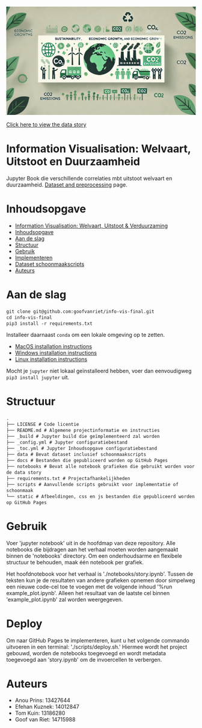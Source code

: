 ![](./static/images/banner.png?)

[Click here to view the data story]()

# Information Visualisation: Welvaart, Uitstoot en Duurzaamheid

Jupyter Book die verschillende correlaties mbt uitstoot welvaart en duurzaamheid.
[Dataset and preprocessing](./docs/dataset-preprocessing.md) page.

# Inhoudsopgave

- [Information Visualisation: Welvaart, Uitstoot & Verduurzaming](#information-visualisation-welvaart,-uitstoot-en-duurzaamheid)
- [Inhoudsopgave](#inhoudsopgave)
- [Aan de slag](#aan-de-slag)
- [Structuur](#structuur)
- [Gebruik](#gebruik)
- [Implementeren](#implementeren)
- [Dataset schoonmaakscripts](#dataset-schoonmaakscripts)
- [Auteurs](#auteurs)

# Aan de slag

```
git clone git@github.com:goofvanriet/info-vis-final.git
cd info-vis-final
pip3 install -r requirements.txt
```

Installeer daarnaast `conda` om een lokale omgeving op te zetten.
- [MacOS installation instructions](https://docs.conda.io/projects/conda/en/latest/user-guide/install/macos.html)
- [Windows installation instructions](https://docs.conda.io/projects/conda/en/latest/user-guide/install/windows.html)
- [Linux installation instructions](https://docs.conda.io/projects/conda/en/latest/user-guide/install/linux.html)

Mocht je `jupyter` niet lokaal geïnstalleerd hebben, voer dan eenvoudigweg `pip3 install jupyter` uit.

# Structuur

```
.
├── LICENSE # Code licentie
├── README.md # Algemene projectinformatie en instructies
├── _build # Jupyter build die geïmplementeerd zal worden
├── _config.yml # Jupyter configuratiebestand
├── _toc.yml # Jupyter Inhoudsopgave configuratiebestand
├── data # Bevat dataset inclusief schoonmaakscripts
├── docs # Bestanden die gepubliceerd worden op GitHub Pages
├── notebooks # Bevat alle notebook grafieken die gebruikt worden voor de data story
├── requirements.txt # Projectafhankelijkheden
├── scripts # Aanvullende scripts gebruikt voor implementatie of schoonmaak
└── static # Afbeeldingen, css en js bestanden die gepubliceerd worden op GitHub Pages
```

# Gebruik

Voer 'jupyter notebook' uit in de hoofdmap van deze repository. Alle notebooks die bijdragen aan het verhaal moeten worden aangemaakt binnen de 'notebooks' directory. Om een onderhoudsarme en flexibele structuur te behouden, maak één notebook per grafiek.

Het hoofdnotebook voor het verhaal is './notebooks/story.ipynb'. Tussen de teksten kun je de resultaten van andere grafieken opnemen door simpelweg een nieuwe code-cel toe te voegen met de volgende inhoud '%run example_plot.ipynb'. Alleen het resultaat van de laatste cel binnen 'example_plot.ipynb' zal worden weergegeven.

# Deploy

Om naar GitHub Pages te implementeren, kunt u het volgende commando uitvoeren in een terminal: './scripts/deploy.sh.' Hiermee wordt het project gebouwd, worden de notebooks toegevoegd en wordt metadata toegevoegd aan 'story.ipynb' om de invoercellen te verbergen.

# Auteurs
- Anou Prins: 13427644
- Efehan Kuznek: 14012847
- Tom Kuin: 13186280
- Goof van Riet: 14715988
